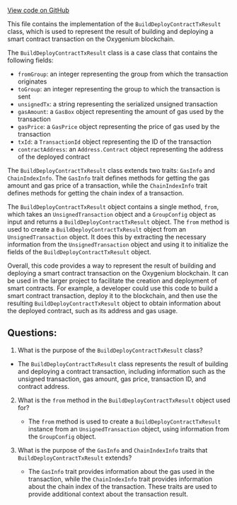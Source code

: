 [View code on GitHub](https://github.com/oxygenium/oxygenium/api/src/main/scala/org/oxygenium/api/model/BuildDeployContractTxResult.scala)

This file contains the implementation of the `BuildDeployContractTxResult` class, which is used to represent the result of building and deploying a smart contract transaction on the Oxygenium blockchain. 

The `BuildDeployContractTxResult` class is a case class that contains the following fields:
- `fromGroup`: an integer representing the group from which the transaction originates
- `toGroup`: an integer representing the group to which the transaction is sent
- `unsignedTx`: a string representing the serialized unsigned transaction
- `gasAmount`: a `GasBox` object representing the amount of gas used by the transaction
- `gasPrice`: a `GasPrice` object representing the price of gas used by the transaction
- `txId`: a `TransactionId` object representing the ID of the transaction
- `contractAddress`: an `Address.Contract` object representing the address of the deployed contract

The `BuildDeployContractTxResult` class extends two traits: `GasInfo` and `ChainIndexInfo`. The `GasInfo` trait defines methods for getting the gas amount and gas price of a transaction, while the `ChainIndexInfo` trait defines methods for getting the chain index of a transaction.

The `BuildDeployContractTxResult` object contains a single method, `from`, which takes an `UnsignedTransaction` object and a `GroupConfig` object as input and returns a `BuildDeployContractTxResult` object. The `from` method is used to create a `BuildDeployContractTxResult` object from an `UnsignedTransaction` object. It does this by extracting the necessary information from the `UnsignedTransaction` object and using it to initialize the fields of the `BuildDeployContractTxResult` object.

Overall, this code provides a way to represent the result of building and deploying a smart contract transaction on the Oxygenium blockchain. It can be used in the larger project to facilitate the creation and deployment of smart contracts. For example, a developer could use this code to build a smart contract transaction, deploy it to the blockchain, and then use the resulting `BuildDeployContractTxResult` object to obtain information about the deployed contract, such as its address and gas usage.
## Questions: 
 1. What is the purpose of the `BuildDeployContractTxResult` class?
   - The `BuildDeployContractTxResult` class represents the result of building and deploying a contract transaction, including information such as the unsigned transaction, gas amount, gas price, transaction ID, and contract address.

2. What is the `from` method in the `BuildDeployContractTxResult` object used for?
   - The `from` method is used to create a `BuildDeployContractTxResult` instance from an `UnsignedTransaction` object, using information from the `GroupConfig` object.

3. What is the purpose of the `GasInfo` and `ChainIndexInfo` traits that `BuildDeployContractTxResult` extends?
   - The `GasInfo` trait provides information about the gas used in the transaction, while the `ChainIndexInfo` trait provides information about the chain index of the transaction. These traits are used to provide additional context about the transaction result.
